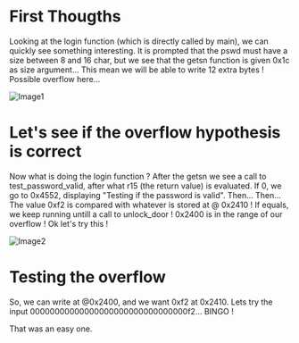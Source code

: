 # First Thougths

Looking at the login function (which is directly called by main), we can quickly see something interesting. It is prompted that the pswd must have a size between 8 and 16 char, but we see that the getsn function is given 0x1c as size argument...
This mean we will be able to write 12 extra bytes ! Possible overflow here...

![Image1](https://imgur.com/jCmOqyO)

# Let's see if the overflow hypothesis is correct

Now what is doing the login function ?
After the getsn we see a call to test_password_valid, after what r15 (the return value) is evaluated. If 0, we go to 0x4552, displaying "Testing if the password is valid". Then...
Then... The value 0xf2 is compared with whatever is stored at @ 0x2410 ! If equals, we keep running untill a call to unlock_door  ! 0x2400 is in the range of our overflow ! Ok let's try this !

![Image2](https://imgur.com/dPlaBTS)

# Testing the overflow

So, we can write at @0x2400, and we want 0xf2 at 0x2410. Lets try the input 00000000000000000000000000000000f2...
BINGO !

That was an easy one.
